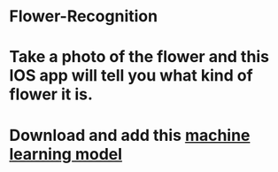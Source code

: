 # Flower-Recognition
# Take a photo of the flower and this IOS app will tell you what kind of flower it is.
# Download and add this [machine learning model](https://goo.gl/QBCzPM)
